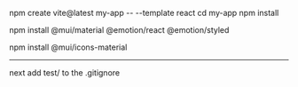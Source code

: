 npm create vite@latest my-app -- --template react
cd my-app
npm install

npm install @mui/material @emotion/react @emotion/styled

npm install @mui/icons-material

---

next add test/ to the .gitignore
